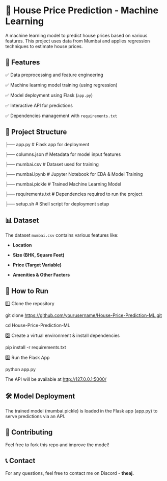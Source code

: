 # 🏡 House Price Prediction - Machine Learning

A machine learning model to predict house prices based on various features. This project uses data from Mumbai and applies regression techniques to estimate house prices.  

## 📌 Features 

✅ Data preprocessing and feature engineering  

✅ Machine learning model training (using regression)  

✅ Model deployment using Flask (`app.py`)  

✅ Interactive API for predictions  

✅ Dependencies management with `requirements.txt`  

## 📂 Project Structure  

├── app.py # Flask app for deployment 

├── columns.json # Metadata for model input features 

├── mumbai.csv # Dataset used for training 

├── mumbai.ipynb # Jupyter Notebook for EDA & Model Training 

├── mumbai.pickle # Trained Machine Learning Model 

├── requirements.txt # Dependencies required to run the project

├── setup.sh # Shell script for deployment setup


## 📊 Dataset  

The dataset `mumbai.csv` contains various features like:  

- **Location**
  
- **Size (BHK, Square Feet)**
  
- **Price (Target Variable)**
  
- **Amenities & Other Factors**  

## 🚀 How to Run  

1️⃣ Clone the repository 

git clone https://github.com/yourusername/House-Price-Prediction-ML.git

cd House-Price-Prediction-ML

2️⃣ Create a virtual environment & install dependencies

pip install -r requirements.txt

3️⃣ Run the Flask App

python app.py

The API will be available at http://127.0.0.1:5000/

## 🛠 Model Deployment

The trained model (mumbai.pickle) is loaded in the Flask app (app.py) to serve predictions via an API.

## 🤝 Contributing

Feel free to fork this repo and improve the model!

## 📞 Contact

For any questions, feel free to contact me on Discord - **theaj.**
